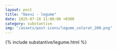 ```yaml
---
layout: post
title: "Овочі - legume"
date: 2025-07-18 11:00:00 +0300
category: substantive
img: "/assets/post-icons/legume_colorat_200.png"
---
```


{% include substantive/legume.html %}
